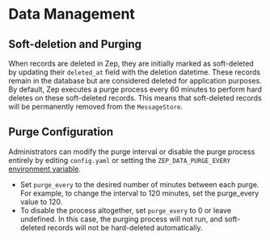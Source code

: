 # Data Management

## Soft-deletion and Purging
When records are deleted in Zep, they are initially marked as soft-deleted by updating their `deleted_at` field with the deletion datetime. These records remain in the database but are considered deleted for application purposes.
By default, Zep executes a purge process every 60 minutes to perform hard deletes on these soft-deleted records. This means that soft-deleted records will be permanently removed from the `MessageStore`.

## Purge Configuration
Administrators can modify the purge interval or disable the purge process entirely by editing `config.yaml` or setting the `ZEP_DATA_PURGE_EVERY` [environment variable](config.md).

* Set `purge_every` to the desired number of minutes between each purge. For example, to change the interval to 120 minutes, set the purge_every value to 120.
* To disable the process altogether, set `purge_every` to 0 or leave undefined. In this case, the purging process will not run, and soft-deleted records will not be hard-deleted automatically.